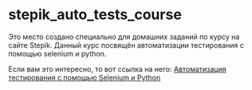 # stepik_auto_tests_course
Это место создано специально для домашних заданий по курсу на сайте Stepik.
Данный курс посвящён автоматизации тестирования с помощью selenium и python.  

Если вам это интересно, то вот ссылка на него: [Автоматизация тестирования с помощью Selenium и Python](https://stepik.org/course/575/syllabus "Страница курса на сайте Stepik")
